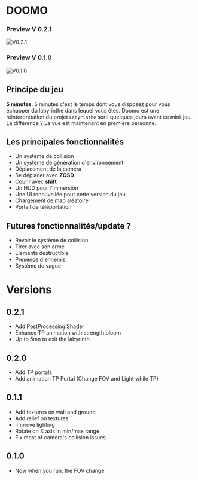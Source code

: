 # DOOMO

### Preview V 0.2.1
![V0.2.1](/presentation/v020gif.gif)

### Preview V 0.1.0
![V0.1.0](/presentation/doomgif.gif)

## Principe du jeu

**5 minutes**. 5 minutes c'est le temps dont vous disposez pour vous échapper du labyrinthe dans lequel vous êtes.
Doomo est une réinterprétation du projet `Labyrinthe` sorti quelques jours avant ce mini-jeu.
La différence ? La vue est maintenant en première personne.

## Les principales fonctionnalités

- Un système de collision
- Un système de génération d'environnement
- Déplacement de la caméra
- Se déplacer avec **ZQSD**
- Courir avec **shift**
- Un HUD pour l'immersion
- Une UI renouvellée pour cette version du jeu
- Chargement de map aléatoire
- Portail de téléportation

## Futures fonctionnalités/update ?

- Revoir le système de collision
- Tirer avec son arme
- Elements destructible
- Presence d'ennemis
- Système de vague

# Versions

## 0.2.1

- Add PostProcessing Shader
- Enhance TP animation with strength bloom
- Up to 5mn to exit the labyrinth

## 0.2.0

- Add TP portals
- Add animation TP Portal (Change FOV and Light while TP)

## 0.1.1

- Add textures on wall and ground
- Add relief on textures
- Improve lighting
- Rotate on X axis in min/max range
- Fix most of camera's collision issues

## 0.1.0

- Now when you run, the FOV change
